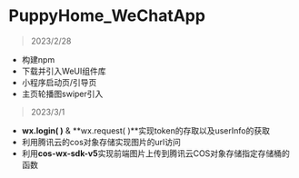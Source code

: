 # PuppyHome_WeChatApp

>2023/2/28

* 构建npm
* 下载并引入WeUI组件库
* 小程序启动页/引导页
* 主页轮播图swiper引入

>2023/3/1

* **wx.login( )** & **wx.request( )**实现token的存取以及userInfo的获取
* 利用腾讯云的cos对象存储实现图片的url访问
* 利用**cos-wx-sdk-v5**实现前端图片上传到腾讯云COS对象存储指定存储桶的函数
